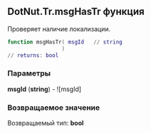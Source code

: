 ## DotNut.Tr.msgHasTr функция

Проверяет наличие локализации.


```lua
function msgHasTr( msgId   // string
                 )
// returns: bool
```


### Параметры

**msgId** (**string**) - ![msgId]

### Возвращаемое значение

Возвращаемый тип: **bool**

